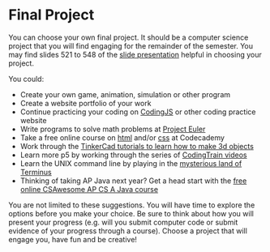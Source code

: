 Final Project
===============

You can choose your own final project. It should be a computer science project that you will find engaging for the remainder of the semester. You may find slides 521 to 548 of the [slide presentation](https://docs.google.com/presentation/d/1fm_Di0qR4HpRWTf8tJtcW3u5by3OrilfXIPZ517K1js/edit?usp=sharing) helpful in choosing your project.


You could:
* Create your own game, animation, simulation or other program
* Create a website portfolio of your work
* Continue practicing your coding on [CodingJS](https://the-winter.github.io/codingjs/) or other coding practice website
* Write programs to solve math problems at [Project Euler](https://projecteuler.net/)
* Take a free online course on [html](https://www.codecademy.com/courses/learn-html) and/or [css](https://www.codecademy.com/learn/learn-css) at Codecademy
* Work through the [TinkerCad tutorials to learn how to make 3d objects](https://www.tinkercad.com/learn/designs/learning)
* Learn more p5 by working through the series of [CodingTrain videos](https://thecodingtrain.com/beginners/p5js/)
* Learn the UNIX command line by playing in the [mysterious land of Terminus](http://web.mit.edu/mprat/Public/web/Terminus/Web/main.html)
* Thinking of taking AP Java next year? Get a head start with the [free online CSAwesome AP CS A Java course](https://csawesome.runestone.academy/runestone/books/published/csawesome/index.html)

You are not limited to these suggestions. You will have time to explore the options before you make your choice. Be sure to think about how you will present your progress (e.g. will you submit computer code or submit evidence of your progress through a course). Choose a project that will engage you, have fun and be creative!
